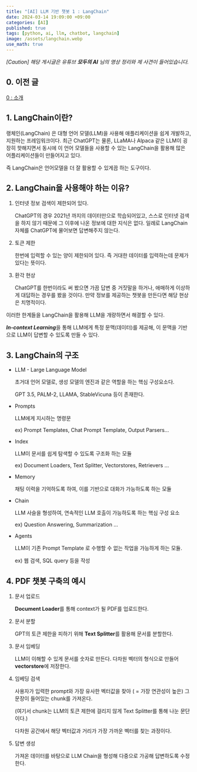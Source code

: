 ```yaml
---
title: "[AI] LLM 기반 챗봇 1 : LangChain"
date: 2024-03-14 19:09:00 +09:00
categories: [AI]
published: true
tags: [python, ai, llm, chatbot, langchain]
image: /assets/langchain.webp
use_math: true
---
```


*[Caution] 해당 게시글은 유튜브 **모두의 AI** 님의 영상 정리와 제 사견이 들어있습니다.*

## 0. 이전 글

[0 : 소개](https://astro-yu.github.io/posts/LLM-Chatbot1/)

## 1. LangChain이란?

랭체인(LangChain) 은 대형 언어 모델(LLM)을 사용해 애플리케이션을 쉽게 개발하고, 지원하는 프레임워크이다. 최근 ChatGPT는 물론, LLaMA나 Alpaca 같은 LLM이 굉장히 핫해지면서 동시에 이 언어 모델들을 사용할 수 있는 LangChain을 활용해 많은 어플리케이션들이 만들어지고 있다.

즉 LangChain은 언어모델을 더 잘 활용할 수 있게끔 하는 도구이다.

## 2. LangChain을 사용해야 하는 이유?

1. 인터넷 정보 검색이 제한되어 있다.
    
    ChatGPT의 경우 2021년 까지의 데이터만으로 학습되어있고, 스스로 인터넷 검색을 하지 않기 때문에 그 이후에 나온 정보에 대한 지식은 없다. 일례로 LangChain 자체를 ChatGPT에 물어보면 답변해주지 않는다.
    
2. 토큰 제한
    
    한번에 입력할 수 있는 양이 제한되어 있다. 즉 거대한 데이터를 입력하는데 문제가 있다는 뜻이다.
    
3. 환각 현상
    
    ChatGPT를 한번이라도 써 봤으면 가끔 답변 중 거짓말을 하거나, 애매하게 이상하게 대답하는 경우를 봤을 것이다. 만약 정보를 제공하는 챗봇을 만든다면 해당 현상은 치명적이다.
    

이러한 한계들을 LangChain을 활용해 LLM을 개량하면서 해결할 수 있다.

***In-context Learning***을 통해 LLM에게 특정 문맥(데이터)를 제공해, 이 문맥을 기반으로 LLM이 답변할 수 있도록 만들 수 있다.

## 3. LangChain의 구조

- LLM - Large Language Model
    
    초거대 언어 모델로, 생성 모델의 엔진과 같은 역할을 하는 핵심 구성요소다.
    
    GPT 3.5, PALM-2, LLAMA, StableVicuna 등이 존재한다.
    
- Prompts
    
    LLM에게 지시하는 명령문
    
    ex) Prompt Templates, Chat Prompt Template, Output Parsers…
    
- Index
    
    LLM이 문서를 쉽게 탐색할 수 있도록 구조화 하는 모듈
    
    ex) Document Loaders, Text Splitter, Vectorstores, Retrievers …
    

- Memory
    
    채팅 이력을 기억하도록 하여, 이를 기반으로 대화가 가능하도록 하는 모듈
    
- Chain
    
    LLM 사슬을 형성하여, 연속적인 LLM 호출이 가능하도록 하는 핵심 구성 요소
    
    ex) Question Answering, Summarization …
    
- Agents
    
     LLM이 기존 Prompt Template 로 수행할 수 없는 작업을 가능하게 하는 모듈.
    
    ex) 웹 검색, SQL query 등을 작성
    

## 4. PDF 챗봇 구축의 예시

1. 문서 업로드
    
    **Document Loader**를 통해 context가 될 PDF를 업로드한다.
    

1. 문서 분할
    
    GPT의 토큰 제한을 피하기 위해 **Text Splitter**를 활용해 문서를 분할한다.
    

1. 문서 임베딩
    
    LLM이 이해할 수 있게 문서를 숫자로 만든다. 다차원 벡터의 형식으로 만들어 **vectorstore**에 저장한다.
    
2. 임베딩 검색
    
    사용자가 입력한 prompt와 가장 유사한 벡터값을 찾아 ( = 가장 연관성이 높은) 그 문장이 들어있는 chunk를 가져온다.
    
    (여기서 chunk는 LLM의 토큰 제한에 걸리지 않게 Text Splitter를 통해 나눈 문단이다.)
    
    다차원 공간에서 해당 벡터값과 거리가 가장 가까운 벡터를 찾는 과정이다.
    

1. 답변 생성
    
    가져온 데이터를 바탕으로 LLM Chain을 형성해 다중으로 가공해 답변하도록 수정한다.